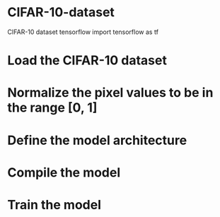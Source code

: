 # CIFAR-10-dataset
CIFAR-10 dataset tensorflow
import tensorflow as tf
# Load the CIFAR-10 dataset
# Normalize the pixel values to be in the range [0, 1]
# Define the model architecture
# Compile the model
# Train the model
